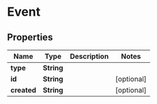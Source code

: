 # Event

## Properties
Name | Type | Description | Notes
------------ | ------------- | ------------- | -------------
**type** | **String** |  | 
**id** | **String** |  |  [optional]
**created** | **String** |  |  [optional]
